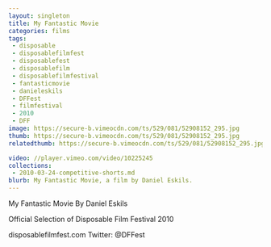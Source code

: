 ```yaml
---
layout: singleton
title: My Fantastic Movie
categories: films
tags:
 - disposable
 - disposablefilmfest
 - disposablefest
 - disposablefilm
 - disposablefilmfestival
 - fantasticmovie
 - danieleskils
 - DFFest
 - filmfestival
 - 2010
 - DFF
image: https://secure-b.vimeocdn.com/ts/529/081/52908152_295.jpg
thumb: https://secure-b.vimeocdn.com/ts/529/081/52908152_295.jpg
relatedthumb: https://secure-b.vimeocdn.com/ts/529/081/52908152_295.jpg

video: //player.vimeo.com/video/10225245
collections:
 - 2010-03-24-competitive-shorts.md
blurb: My Fantastic Movie, a film by Daniel Eskils.
---
```


My Fantastic Movie
By Daniel Eskils

Official Selection of Disposable Film Festival 2010

disposablefilmfest.com
Twitter: @DFFest